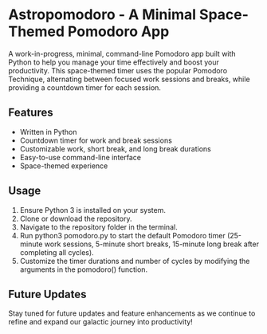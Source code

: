 # Astropomodoro - A Minimal Space-Themed Pomodoro App

A work-in-progress, minimal, command-line Pomodoro app built with Python to help you manage your time effectively and boost your productivity. This space-themed timer uses the popular Pomodoro Technique, alternating between focused work sessions and breaks, while providing a countdown timer for each session.

## Features

* Written in Python 
* Countdown timer for work and break sessions
* Customizable work, short break, and long break durations
* Easy-to-use command-line interface
* Space-themed experience

## Usage

1. Ensure Python 3 is installed on your system.
2. Clone or download the repository.
3. Navigate to the repository folder in the terminal.
4. Run python3 pomodoro.py to start the default Pomodoro timer (25-minute work sessions, 5-minute short breaks, 15-minute long break after completing all cycles).
5. Customize the timer durations and number of cycles by modifying the arguments in the pomodoro() function.

## Future Updates

Stay tuned for future updates and feature enhancements as we continue to refine and expand our galactic journey into productivity!